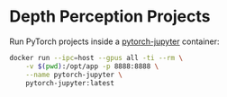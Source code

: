 # Depth Perception Projects

Run PyTorch projects inside a [pytorch-jupyter](https://github.com/mpolinowski/pytorch-jupyter) container:

```bash
docker run --ipc=host --gpus all -ti --rm \
    -v $(pwd):/opt/app -p 8888:8888 \
    --name pytorch-jupyter \
    pytorch-jupyter:latest
```
